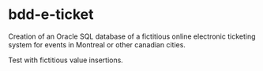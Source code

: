 # bdd-e-ticket

Creation of an Oracle SQL database of a fictitious online electronic ticketing system for events in Montreal or other canadian cities.

Test with fictitious value insertions.

